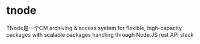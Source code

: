 # tnode
TNode是一个CM archiving &amp; access syetem for flexible, high-capacity packages with scalable packages handling through Node.JS rest API stack
